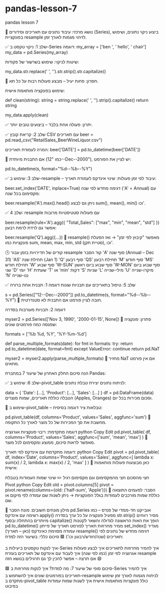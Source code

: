 # pandas-lesson-7
pandas lesson 7

🔹 נושא מרכזי: עיבוד נתונים עם תאריכים וסידורים (Series), ביצוע ניקוי נתונים, ושימוש בפונקציית resample לזיהוי מגמות לאורך זמן.


✅ שלב 1: ניקוי טקסט ב-Series
דוגמה:
my_array = ['ben ', ' hello', ' chair']
my_data = pd.Series(my_array)

שיטות לניקוי:
שימוש בשרשור של פקודות:

my_data.str.replace(' ', '').str.strip().str.capitalize()

📌 חסרון: פחות יעיל – מבצע פעולות רבות על כל תא.

שימוש בפונקציה מותאמת אישית:

def clean(string):
    string = string.replace(' ', '').strip().capitalize()
    return string

my_data.apply(clean)


✅ יתרון: פעולה אחת בלבד – ביצועים טובים יותר.

✅ שלב 2: קריאת קובץ CSV עם תאריכים
beer = pd.read_csv("RetailSales_BeerWineLiquor.csv")

המרה לעמודת תאריכים:
beer['DATE'] = pd.to_datetime(beer['DATE'])

📌 אם התבנית מיוחדת (כמו "12--Dec--2000"), יש לציין את הפורמט:


pd.to_datetime(s, format="%d--%b--%Y")

✅ שלב 3: שימוש ב-resample – עיבוד לפי זמן
פעולות:
שינוי אינדקס לעמודת תאריך:


beer.set_index('DATE', inplace=True)
דגימה מחדש לפי שנה ('A' = Annual) עם מקסימום בכל שנה:


beer.resample('A').max().head()
ניתן גם לבצע sum(), mean(), min() וכו'.


✅ שלב 4: resample עם פעולות סטטיסטיות מרובות

beer.resample(rule='A').agg({
    "Total_Sales": ["max", "min", "mean", "std"]
})
אפשר גם לרדת לרמת רבעון:

beer.resample('Q').agg({...})
📌 resample() מאפשר "קיבוץ לפי זמן" → ואז הפעלת פונקציות כמו sum, mean, max, min, std (סטיית תקן), וכו'.

🕓 קודים של תדירויות בזמן עבור resample
קוד	הסבר
'A'	סוף שנה (Annual – Dec 31)
'AS'	תחילת שנה (Jan 1)
'Q'	סוף רבעון
'QS'	תחילת רבעון
'M'	סוף חודש
'MS'	תחילת חודש
'W'	סוף שבוע
'W-SUN'	סוף שבוע ביום ראשון
'W-MON'	סוף שבוע ביום שני
'D'	יומי
'H'	שעתית
'T' או 'min'	דקות
'S'	שניות
'L'	מילי-שנייה
'U'	מיקרו-שנייה
'N'	ננו-שנייה


✅ שלב 5: טיפול בתאריכים עם תבניות שונות
דוגמה 1: תבנית אחת ברורה

s = pd.Series(["12--Dec--2000"])
pd.to_datetime(s, format="%d--%b--%Y")
📌 חובה לציין פורמט אם התבנית לא סטנדרטית.

דוגמה 2: תבניות מעורבות בסדרה

myser2 = pd.Series(['Nov 3, 1990', '2000-01-15', None])
🔧 פתרון: פונקציה שמנסה כמה פורמטים שונים:


formats = ['%b %d, %Y', '%Y-%m-%d']

def parse_multiple_formats(date):
    for fmt in formats:
        try:
            return pd.to_datetime(date, format=fmt)
        except ValueError:
            continue
    return pd.NaT

myser2 = myser2.apply(parse_multiple_formats)
📌 מחזיר NaT אם אין פורמט מתאים.

הנה סיכום החלק האחרון של שיעור 7 במחברת Pandas:

✅ שלב 6: שימוש ב-pivot_table לניתוח נתונים
יצירת טבלת נתונים:

data = {
    'Date': [...],
    'Product': [...],
    'Sales': [...]
}
df = pd.DataFrame(data)
הטבלה כוללת תאריכים, שמות מוצרים (Apples, Oranges) וסכום מכירות בכל יום.

🧩 שימוש ב-pivot_table – טבלאות ציר
דוגמה בסיסית:

pd.pivot_table(df, columns='Product', values='Sales', aggfunc='sum')
📌 מחשבת את סך המכירות של כל מוצר לאורך כל התקופה.

דוגמה מתקדמת: ריבוי פונקציות אגרגציה
python
Copy
Edit
pd.pivot_table(
    df,
    columns='Product',
    values='Sales',
    aggfunc=['sum', 'mean', 'max']
)
📌 מאפשר לראות סיכום, ממוצע ומקסימום לכל מוצר.

דוגמה מתקדמת עם אינדקס לפי תאריך:
python
Copy
Edit
pivot = pd.pivot_table(
    df,
    index='Date',
    columns='Product',
    values='Sales',
    aggfunc=[
        lambda x: sum(x) / 2,
        lambda x: max(x) / 2,
        'max'
    ]
)
📌 כאן מבוצעות פעולות מותאמות אישית:

חצי מהסכום
חצי מהמקסימום
וגם מקסימום רגיל
✏️ שינוי שמות העמודות בטבלת Pivot
python
Copy
Edit
old = pivot.columns[5]
pivot = pivot.rename(columns={old: ('half-sum', 'Apple')})
📌 הסבר: לפעמים התוצאה כוללת שמות מורכבים לעמודות בגלל הפונקציות → ניתן לשנות שם עמודה לפי מיקום או שם.







🧠 מילון מונחים חשובים:
מונח	הסבר
pd.Series	אובייקט חד-ממדי של פנדס – כמו רשימה עם אינדקס
apply()	מפעיל פונקציה על כל ערך בסדרה
str.strip()	מסיר רווחים מיותרים בהתחלה ובסוף
capitalize()	הופך את האות הראשונה לגדולה והשאר לקטנות
pd.to_datetime()	ממיר מחרוזות תאריך לפורמט תאריך של פייתון
set_index()	מגדיר עמודה מסוימת כאינדקס (כאן – תאריך)
resample()	דגימה מחדש של נתונים לפי תאריכים (שנה/חודש/רבעון וכו')
🟩 סיכום כללי:
בשיעור הזה למדת:

איך לנקות טקסטים ביעילות ב-Series
איך להמיר מחרוזות לתאריכים
איך לבצע פעולות אגרגציה לפי זמן (כמו לפי שנה)
איך לעבוד עם אינדקס של תאריכים בעזרת resample
אם תרצה – אפשר להכין לך גם תרגילים בנושא הזה 😄

🟩 סיכום סופי של שיעור 7:
מה למדת?
איך לנקות מחרוזות ב-Series
איך להמיר תאריכים בפורמטים שונים
איך להשתמש ב-resample לניתוח מגמות לאורך זמן
שימוש מתקדם ב-pivot_table כולל פונקציות מותאמות אישית
איך לשנות שמות עמודות בפיבוט

